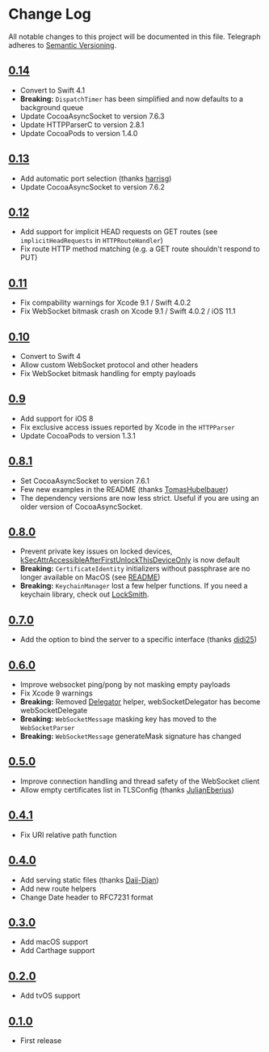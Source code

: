 # Change Log
All notable changes to this project will be documented in this file.
Telegraph adheres to [Semantic Versioning](http://semver.org/).

## [0.14](https://github.com/Building42/Telegraph/releases/tag/0.14)
- Convert to Swift 4.1
- **Breaking:** `DispatchTimer` has been simplified and now defaults to a background queue
- Update CocoaAsyncSocket to version 7.6.3
- Update HTTPParserC to version 2.8.1
- Update CocoaPods to version 1.4.0

## [0.13](https://github.com/Building42/Telegraph/releases/tag/0.13)
- Add automatic port selection (thanks [harrisg](https://github.com/harrisg))
- Update CocoaAsyncSocket to version 7.6.2

## [0.12](https://github.com/Building42/Telegraph/releases/tag/0.12)
- Add support for implicit HEAD requests on GET routes (see `implicitHeadRequests` in `HTTPRouteHandler`)
- Fix route HTTP method matching (e.g. a GET route shouldn't respond to PUT)

## [0.11](https://github.com/Building42/Telegraph/releases/tag/0.11)
- Fix compability warnings for Xcode 9.1 / Swift 4.0.2
- Fix WebSocket bitmask crash on Xcode 9.1 / Swift 4.0.2 / iOS 11.1

## [0.10](https://github.com/Building42/Telegraph/releases/tag/0.10)
- Convert to Swift 4
- Allow custom WebSocket protocol and other headers
- Fix WebSocket bitmask handling for empty payloads

## [0.9](https://github.com/Building42/Telegraph/releases/tag/0.9)
- Add support for iOS 8
- Fix exclusive access issues reported by Xcode in the `HTTPParser`
- Update CocoaPods to version 1.3.1

## [0.8.1](https://github.com/Building42/Telegraph/releases/tag/0.8.1)
- Set CocoaAsyncSocket to version 7.6.1
- Few new examples in the README (thanks [TomasHubelbauer](https://github.com/TomasHubelbauer))
- The dependency versions are now less strict. Useful if you are using an older version of CocoaAsyncSocket.

## [0.8.0](https://github.com/Building42/Telegraph/releases/tag/0.8.0)
- Prevent private key issues on locked devices, [kSecAttrAccessibleAfterFirstUnlockThisDeviceOnly](https://developer.apple.com/documentation/security/ksecattraccessibleafterfirstunlockthisdeviceonly) is now default
- **Breaking:** `CertificateIdentity` initializers without passphrase are no longer available on MacOS (see [README](README.md))
- **Breaking:** `KeychainManager` lost a few helper functions. If you need a keychain library, check out [LockSmith](https://github.com/matthewpalmer/Locksmith).

## [0.7.0](https://github.com/Building42/Telegraph/releases/tag/0.7.0)
- Add the option to bind the server to a specific interface (thanks [didi25](https://github.com/didi25))

## [0.6.0](https://github.com/Building42/Telegraph/releases/tag/0.6.0)
- Improve websocket ping/pong by not masking empty payloads
- Fix Xcode 9 warnings
- **Breaking:** Removed [Delegator](https://github.com/Building42/Telegraph/blob/0.5.0/Sources/Helpers/Delegator.swift) helper, webSocketDelegator has become webSocketDelegate
- **Breaking:** `WebSocketMessage` masking key has moved to the `WebSocketParser`
- **Breaking:** `WebSocketMessage` generateMask signature has changed

## [0.5.0](https://github.com/Building42/Telegraph/releases/tag/0.5.0)
- Improve connection handling and thread safety of the WebSocket client
- Allow empty certificates list in TLSConfig (thanks [JulianEberius](https://github.com/JulianEberius))

## [0.4.1](https://github.com/Building42/Telegraph/releases/tag/0.4.1)
- Fix URI relative path function

## [0.4.0](https://github.com/Building42/Telegraph/releases/tag/0.4.0)
- Add serving static files (thanks [Daij-Djan](https://github.com/Daij-Djan))
- Add new route helpers
- Change Date header to RFC7231 format

## [0.3.0](https://github.com/Building42/Telegraph/releases/tag/0.3.0)
- Add macOS support
- Add Carthage support

## [0.2.0](https://github.com/Building42/Telegraph/releases/tag/0.2.0)
- Add tvOS support

## [0.1.0](https://github.com/Building42/Telegraph/releases/tag/0.1.0)
- First release
